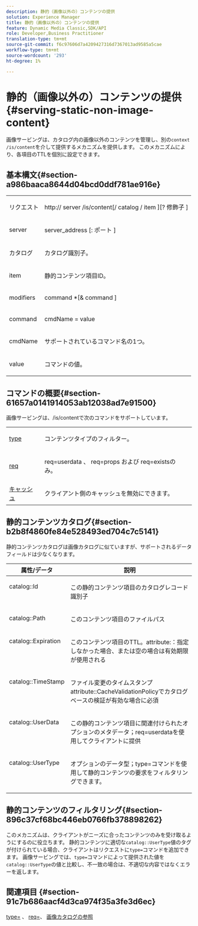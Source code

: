 ```yaml
---
description: 静的（画像以外の）コンテンツの提供
solution: Experience Manager
title: 静的（画像以外の）コンテンツの提供
feature: Dynamic Media Classic,SDK/API
role: Developer,Business Practitioner
translation-type: tm+mt
source-git-commit: f6c97606d7a4209427316d7367013ad9585a5cae
workflow-type: tm+mt
source-wordcount: '293'
ht-degree: 1%

---
```



# 静的（画像以外の）コンテンツの提供{#serving-static-non-image-content}

画像サービングは、カタログ内の画像以外のコンテンツを管理し、別の`context /is/content`を介して提供するメカニズムを提供します。 このメカニズムにより、各項目のTTLを個別に設定できます。

## 基本構文{#section-a986baaca8644d04bcd0ddf781ae916e}

<table id="simpletable_4A6249F0C40747339524323EB0831CE4"> 
 <tr class="strow"> 
  <td class="stentry"> <p> <span class="codeph"> <span class="varname"> リクエスト  </span> </span> </p> </td> 
  <td class="stentry"> <p> <span class="codeph"> http://  <span class="varname"> server  </span>/is/content[/  <span class="varname"> catalog  </span>/  <span class="varname"> item  </span>][?<span class="varname"> 修飾子 </span>]  </span> </p> </td> 
 </tr> 
 <tr class="strow"> 
  <td class="stentry"> <p> <span class="codeph"> <span class="varname"> server  </span> </span> </p> </td> 
  <td class="stentry"> <p> <span class="codeph"> <span class="varname"> server_address  </span>[: <span class="varname"> ポート </span>]  </span> </p> </td> 
 </tr> 
 <tr class="strow"> 
  <td class="stentry"> <p> <span class="codeph"> <span class="varname"> カタログ  </span> </span> </p> </td> 
  <td class="stentry"> <p>カタログ識別子。 </p> </td> 
 </tr> 
 <tr class="strow"> 
  <td class="stentry"> <p> <span class="codeph"> <span class="varname"> item  </span> </span> </p> </td> 
  <td class="stentry"> <p>静的コンテンツ項目ID。 </p> </td> 
 </tr> 
 <tr class="strow"> 
  <td class="stentry"> <p> <span class="codeph"> <span class="varname"> modifiers  </span> </span> </p> </td> 
  <td class="stentry"> <p> <span class="codeph"> <span class="varname"> command  </span>*[&amp;  <span class="varname"> command  </span>]  </span> </p> </td> 
 </tr> 
 <tr class="strow"> 
  <td class="stentry"> <p> <span class="codeph"> <span class="varname"> command  </span> </span> </p> </td> 
  <td class="stentry"> <p> <span class="codeph"> <span class="varname"> cmdName  </span>=  <span class="varname"> value  </span> </span> </p> </td> 
 </tr> 
 <tr class="strow"> 
  <td class="stentry"> <p> <span class="codeph"> <span class="varname"> cmdName  </span> </span> </p> </td> 
  <td class="stentry"> <p>サポートされているコマンド名の1つ。 </p> </td> 
 </tr> 
 <tr class="strow"> 
  <td class="stentry"> <p> <span class="codeph"> <span class="varname"> value  </span> </span> </p> </td> 
  <td class="stentry"> <p>コマンドの値。 </p> </td> 
 </tr> 
</table>

## コマンドの概要{#section-61657a0141914053ab12038ad7e91500}

画像サービングは、/is/contentで次のコマンドをサポートしています。

<table id="simpletable_1D96BA1AB5394B3C9B91D46617AFC0FA"> 
 <tr class="strow"> 
  <td class="stentry"> <a href="../../../../../is-api/http-ref/image-serving-api-ref/c-http-protocol-reference/c-command-reference/r-type.md#reference-89094fd1c50c444eb082cd266769cccb" type="reference" format="dita" scope="local"> type </a> </td> 
  <td class="stentry"> <p>コンテンツタイプのフィルター。 </p> </td> 
 </tr> 
 <tr class="strow"> 
  <td class="stentry"> <a href="../../../../../is-api/http-ref/image-serving-api-ref/c-http-protocol-reference/c-command-reference/r-req/r-req.md#reference-907cdb4a97034db7ad94695f25552e76" type="reference" format="dita" scope="local"> req  </a> </td> 
  <td class="stentry"> <p> <span class="codeph"> req=userdata </span>、 <span class="codeph"> req=props </span>および <span class="codeph"> req=existsの </span> み。 </p> </td> 
 </tr> 
 <tr class="strow"> 
  <td class="stentry"> <a href="../../../../../is-api/http-ref/image-serving-api-ref/c-http-protocol-reference/c-command-reference/r-is-http-cache.md#reference-168189bee4ce4d1189d427891f22be2e" type="reference" format="dita" scope="local"> キャッシュ  </a> </td> 
  <td class="stentry"> <p>クライアント側のキャッシュを無効にできます。 </p> </td> 
 </tr> 
</table>

## 静的コンテンツカタログ{#section-b2b8f4860fe84e528493ed704c7c5141}

静的コンテンツカタログは画像カタログに似ていますが、サポートされるデータフィールドは少なくなります。

<table id="table_3B111EC3AA1044FB9B659FD54BADDC39"> 
 <thead> 
  <tr> 
   <th class="entry"> <b> 属性/データ</b> </th> 
   <th class="entry"> <b> 説明</b> </th> 
  </tr> 
 </thead>
 <tbody> 
  <tr valign="top"> 
   <td> <p> <span class="codeph"> catalog::Id  </span> </p> </td> 
   <td> <p> この静的コンテンツ項目のカタログレコード識別子 </p> </td> 
  </tr> 
  <tr valign="top"> 
   <td> <p> <span class="codeph"> catalog::Path  </span> </p> </td> 
   <td> <p> このコンテンツ項目のファイルパス </p> </td> 
  </tr> 
  <tr valign="top"> 
   <td> <p> <span class="codeph"> catalog::Expiration  </span> </p> </td> 
   <td> <p> このコンテンツ項目のTTL。attribute:：指定しなかった場合、または空の場合は有効期限が使用される </p> </td> 
  </tr> 
  <tr valign="top"> 
   <td> <p> <span class="codeph"> catalog::TimeStamp  </span> </p> </td> 
   <td> <p> ファイル変更のタイムスタンプattribute::CacheValidationPolicyでカタログベースの検証が有効な場合に必須 </p> </td> 
  </tr> 
  <tr valign="top"> 
   <td> <p> <span class="codeph"> catalog::UserData  </span> </p> </td> 
   <td> <p> この静的コンテンツ項目に関連付けられたオプションのメタデータ；req=userdataを使用してクライアントに提供 </p> </td> 
  </tr> 
  <tr valign="top"> 
   <td> <p> <span class="codeph"> catalog::UserType  </span> </p> </td> 
   <td> <p> オプションのデータ型；type=コマンドを使用して静的コンテンツの要求をフィルタリングできます。 </p> </td> 
  </tr> 
 </tbody> 
</table>

## 静的コンテンツのフィルタリング{#section-896c37cf68bc446eb0766fb378898262}

このメカニズムは、クライアントがニーズに合ったコンテンツのみを受け取るようにするのに役立ちます。 静的コンテンツに適切な`catalog::UserType`値のタグが付けられている場合、クライアントはリクエストに`type=`コマンドを追加できます。 画像サービングでは、`type=`コマンドによって提供された値を`catalog::UserType`の値と比較し、不一致の場合は、不適切な内容ではなくエラーを返します。

## 関連項目 {#section-91c7b686aacf4d3ca974f35a3fe3d6ec}

[type=](../../../../../is-api/http-ref/image-serving-api-ref/c-http-protocol-reference/c-command-reference/r-type.md#reference-89094fd1c50c444eb082cd266769cccb) 、 [req=](../../../../../is-api/http-ref/image-serving-api-ref/c-http-protocol-reference/c-command-reference/r-req/r-req.md#reference-907cdb4a97034db7ad94695f25552e76)、 [画像カタログの参照](../../../../../is-api/image-catalog/image-serving-api-ref/c-image-catalog-reference/c-overview/c-overview.md#concept-9ce2b6a133de45f783e95cabc5810ac3)

